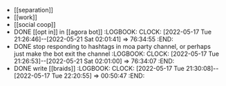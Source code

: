- [[separation]]
- [[work]]
- [[social coop]]
- DONE [[opt in]] in [[agora bot]]
  :LOGBOOK:
  CLOCK: [2022-05-17 Tue 21:26:46]--[2022-05-21 Sat 02:01:41] =>  76:34:55
  :END:
- DONE stop responding to hashtags in moa party channel, or perhaps just make the bot exit the channel
  :LOGBOOK:
  CLOCK: [2022-05-17 Tue 21:26:53]--[2022-05-21 Sat 02:01:00] =>  76:34:07
  :END:
- DONE write [[braids]]
  :LOGBOOK:
  CLOCK: [2022-05-17 Tue 21:30:08]--[2022-05-17 Tue 22:20:55] =>  00:50:47
  :END: